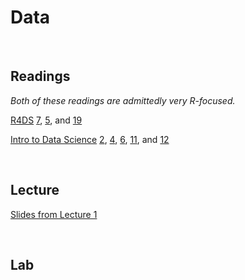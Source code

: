 # Data  

<br>

## Readings  

_Both of these readings are admittedly very R-focused._

[R4DS](https://r4ds.hadley.nz/) [7](https://r4ds.hadley.nz/data-import), [5](https://r4ds.hadley.nz/data-tidy), and [19](https://r4ds.hadley.nz/joins)  

[Intro to Data Science](https://rafalab.dfci.harvard.edu/dsbook-part-1/) [2](https://rafalab.dfci.harvard.edu/dsbook-part-1/R/R-basics.html), [4](https://rafalab.dfci.harvard.edu/dsbook-part-1/R/tidyverse.html), 
[6](https://rafalab.dfci.harvard.edu/dsbook-part-1/R/importing-data.html), [11](https://rafalab.dfci.harvard.edu/dsbook-part-1/wrangling/reshaping-data.html), 
and [12](https://rafalab.dfci.harvard.edu/dsbook-part-1/wrangling/joining-tables.html)  

<br>

## Lecture 

[Slides from Lecture 1](https://pjakiela.github.io/ECON370/L1-2024-8-27.pdf)

<br>

## Lab

